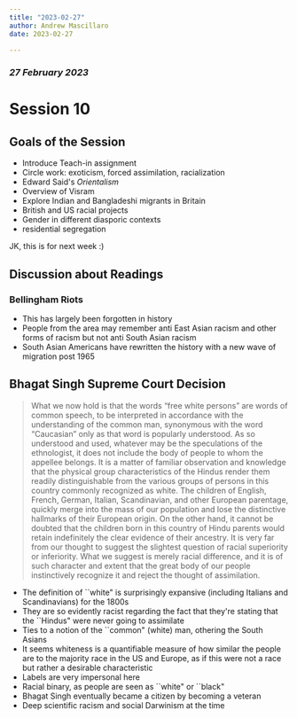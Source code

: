 ```yaml
---
title: "2023-02-27"
author: Andrew Mascillaro
date: 2023-02-27

---
```


### _27 February 2023_

# Session 10

## Goals of the Session

- Introduce Teach-in assignment
- Circle work: exoticism, forced assimilation,
racialization
- Edward Said's _Orientalism_
- Overview of Visram
- Explore Indian and Bangladeshi migrants in Britain
- British and US racial projects
- Gender in different diasporic contexts
- residential segregation

JK, this is for next week :)

## Discussion about Readings

### Bellingham Riots

- This has largely been forgotten in history
- People from the area may remember anti East Asian racism
and other forms of racism but not anti South Asian racism
- South Asian Americans have rewritten the history with
a new wave of migration post 1965

## Bhagat Singh Supreme Court Decision

> What we now hold is that the words “free white persons” are words of common
> speech, to be interpreted in accordance with the understanding of the common 
> man, synonymous with the word “Caucasian” only as that word is popularly 
> understood. As so understood and used, whatever may be the speculations of the
> ethnologist, it does not include the body of people to whom the appellee 
> belongs. It is a matter of familiar observation and knowledge that the
> physical group characteristics of the Hindus render them readily
> distinguishable from the various groups of persons in this country commonly
> recognized as white. The children of English, French, German, Italian, 
> Scandinavian, and other European parentage, quickly merge into the mass of our
> population and lose the distinctive hallmarks of their European origin. On the
> other hand, it cannot be doubted that the children born in this country of
> Hindu parents would retain indefinitely the clear evidence of their ancestry.
> It is very far from our thought to suggest the slightest question of racial 
> superiority or inferiority. What we suggest is merely racial difference, and
> it is of such character and extent that the great body of our people 
> instinctively recognize it and reject the thought of assimilation.

- The definition of \`\`white" is surprisingly expansive (including Italians
and Scandinavians) for the 1800s
- They are so evidently racist regarding the fact that they're stating that
the \`\`Hindus" were never going to assimilate
- Ties to a notion of the \`\`common" (white) man, othering the South Asians
- It seems whiteness is a quantifiable measure of how similar the people are
to the majority race in the US and Europe, as if this were not a race but
rather a desirable characteristic
- Labels are very impersonal here
- Racial binary, as people are seen as \`\`white" or \`\`black"
- Bhagat Singh eventually became a citizen by becoming a veteran
- Deep scientific racism and social Darwinism at the time

